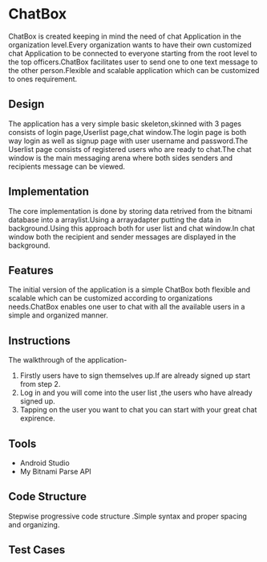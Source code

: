 # ChatBox
ChatBox is created keeping in mind the need of chat Application in the organization level.Every organization wants to have their own customized chat Application to be connected to everyone starting from the root level to the top officers.ChatBox facilitates user to send one to one text message to the other person.Flexible and scalable application which can be customized to ones requirement.


##  **Design**
The application has a very simple basic skeleton,skinned with 3 pages consists of login page,Userlist page,chat window.The login page is both way login as well as signup page with user username and password.The Userlist page consists of registered users who are ready to chat.The chat window is the main messaging arena where both sides senders and recipients message can be viewed.

##  **Implementation**
The core implementation is done by storing data retrived from the bitnami database into a arraylist.Using a arrayadapter putting the data in background.Using this approach both for user list and chat window.In chat window both the recipient and sender messages are displayed in the background.

## **Features**
The initial version of the application is a simple ChatBox both flexible and scalable which can be customized according to organizations needs.ChatBox enables one user to chat with all the available users in a simple and organized manner.

##  **Instructions**

The walkthrough of the application-
1. Firstly users have to sign themselves up.If are already signed up start from step 2.
2. Log in and you will come into the user list ,the users who have already signed up.
3. Tapping on the user you want to chat you can start with your great chat expirence.

## **Tools**

- Android Studio
- My Bitnami Parse API

## **Code Structure**

Stepwise progressive code structure .Simple syntax and proper spacing and organizing.

## **Test Cases**



